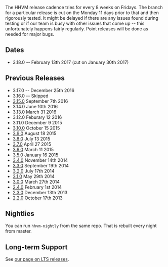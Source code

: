 The HHVM release cadence tries for every 8 weeks on Fridays. The branch for a particular release is cut on the Monday 11 days prior to that and then rigorously tested. It might be delayed if there are any issues found during testing or if our team is busy with other issues that come up -- this unfortunately happens fairly regularly. Point releases will be done as needed for major bugs.

## Dates

* 3.18.0 -- February 13th 2017 (cut on January 30th 2017)

## Previous Releases
* 3.17.0 -- December 25th 2016
* 3.16.0 -- Skipped
* [3.15.0](http://hhvm.com/blog/11711/hhvm-3-15) September 7th 2016
* 3.14.0 June 10th 2016
* 3.13.0 March 31 2016
* 3.12.0 Feburary 12 2016
* 3.11.0 December 9 2015
* [3.10.0](http://hhvm.com/blog/10379/hhvm-3-10-0) October 15 2015
* [3.9.0](http://hhvm.com/blog/9995/hhvm-3-9-0) August 18 2015
* [3.8.0](http://hhvm.com/blog/9803/hhvm-3-8-0) July 13 2015
* [3.7.0](http://hhvm.com/blog/9059/hhvm-3-7-0) April 27 2015
* [3.6.0](http://hhvm.com/blog/8849/hhvm-3-6-0) March 11 2015
* [3.5.0](http://hhvm.com/blog/7637/hhvm-3-5-0) January 16 2015
* [3.4.0](http://hhvm.com/blog/6899/hhvm-3-4-0) November 14th 2014
* [3.3.0](http://hhvm.com/blog/6239/hhvm-3-3-0) September 19th 2014
* [3.2.0](http://hhvm.com/blog/5609/hhvm-3-2-0) July 17th 2014
* [3.1.0](http://hhvm.com/blog/5195/hhvm-3-1-0) May 29th 2014
* [3.0.0](http://hhvm.com/blog/4349/hhvm-3-0-0) March 27th 2014
* [2.4.0](http://hhvm.com/blog/3287/hhvm-2-4-0) February 1st 2014
* [2.3.0](http://hhvm.com/blog/2393/hhvm-2-3-0-and-travis-ci) December 13th 2013
* [2.2.0](http://hhvm.com/blog/1301/hhvm-2-2-0) October 17th 2013 

## Nightlies

You can run `hhvm-nightly` from the same repo. That is rebuilt every night from master.

## Long-term Support

See [our page on LTS releases](/hhvm/installation/introduction#prebuilt-packages__lts-releases).
